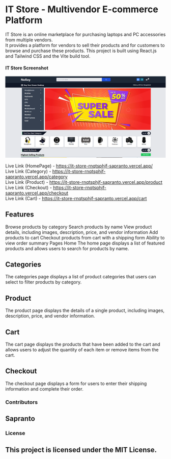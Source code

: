 # IT Store - Multivendor E-commerce Platform
IT Store is an online marketplace for purchasing laptops and PC accessories from multiple vendors.    
It provides a platform for vendors to sell their products and for customers to browse and purchase these products.    This project is built using React.js and Tailwind CSS and the Vite build tool.

#### IT Store Screenshot
![Nexoy](public/capture.PNG)

Live Link (HomePage) - https://it-store-rnqtsphjf-sapranto.vercel.app/   
Live Link (Category) - https://it-store-rnqtsphjf-sapranto.vercel.app/category   
Live Link (Product) - https://it-store-rnqtsphjf-sapranto.vercel.app/product  
Live Link (Checkout) - https://it-store-rnqtsphjf-sapranto.vercel.app/checkout  
Live Link (Cart) - https://it-store-rnqtsphjf-sapranto.vercel.app/cart  

## Features
Browse products by category
Search products by name
View product details, including images, description, price, and vendor information
Add products to cart
Checkout products from cart with a shipping form
Ability to view order summary
Pages
Home
The home page displays a list of featured products and allows users to search for products by name.

## Categories
The categories page displays a list of product categories that users can select to filter products by category.

## Product
The product page displays the details of a single product, including images, description, price, and vendor information.

## Cart
The cart page displays the products that have been added to the cart and allows users to adjust the quantity of each item or remove items from the cart.

## Checkout
The checkout page displays a form for users to enter their shipping information and complete their order.


### Contributors
## Sapranto
### License
## This project is licensed under the MIT License.

